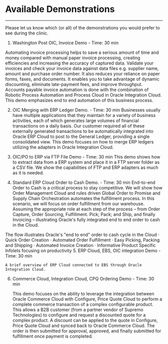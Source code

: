 # Available Demonstrations
---
Please let us know which (or all) of the demonstrations you would prefer to see during the clinic. 

1. Washington Post OIC, Invoice Demo - Time: 30 min

 Automating invoice processing helps to save a serious amount of time and money compared with manual paper invoice processing, creating efficiencies and increasing the accuracy of captured data.  Validate your invoices and check your invoice data against data files e.g. supplier name, amount and purchase order number.  It also reduces your reliance on paper forms, faxes, and documents. It enables you to take advantage of dynamic discounting, eliminate late-payment fees, and improve throughput. Accounts payable invoice automation is done with the combination of Robotic Process Automation and Process Cloud in Oracle Integration Cloud. This demo emphasizes end to end automation of this business process.

2. OIC Merging with ERP Ledger Demo. - Time: 30 min
Businesses usually have multiple applications that they maintain for a variety of business activities, each of which generates large volumes of financial transactions on a daily basis.  Our customer required all of these externally generated transactions to be automatically integrated into Oracle ERP Cloud to post to the General Ledger, providing a single consolidated view.  This demo focuses on how to merge ERP ledgers utilizing the adapters in Oracle Integration Cloud.

3. OIC/PO to ERP via FTP File Demo - Time: 30 min
	This demo shows how to extract data from a ERP system and place it in a FTP server folder as a CSV file.  We show the capabilities of FTP and ERP adapters as much as it is needed.

4. Standard ERP Cloud Order to Cash Demo. - Time: 30 min
	End-to-end Order to Cash is a critical process to stay competitive. We will show how Order Management Cloud and rules driven Global Order to Promise and Supply Chain Orchestration automates the fulfillment process.  In this scenario, we will focus on order fulfillment from our warehouse.  Assuming the appropriate role at each step of the process – from Order Capture, Order Sourcing, Fulfillment. Pick; Pack; and Ship, and finally Invoicing – illustrating Oracle's fully integrated end to end order to cash in the Cloud.

The flow illustrates Oracle's "end to end" order to cash cycle in the Cloud
·         Quick Order Creation
·         Automated Order Fulfillment
·         Easy Picking, Packing and Shipping
·         Automated Invoice Creation
·         Informative Product Specific Infolets focusing on productivity
5. ERP Cloud, EBS, OIC integration Demo - Time: 30 min

	A brief overview of ERP Cloud connected to EBS through Oracle Integration Cloud.

6. Commerce Cloud, Integration Cloud, CPQ Ordering Demo - Time: 30 min

	This demo focuses on the ability to leverage the integration between Oracle Commerce Cloud with Configure, Price Quote Cloud to perform a complete commerce transaction of a complex configurable product.  This allows a B2B customer (from a partner vendor of Supremo Technologies) to configure and request a discounted quote for a complex product. A discount can be applied to the quote in Configure, Price Quote Cloud and synced back to Oracle Commerce Cloud. The order is then submitted for approval, approved, and finally submitted for fulfillment once payment is completed.
